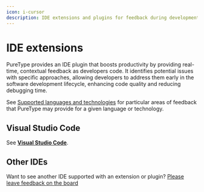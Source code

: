 ```yaml
---
icon: i-cursor
description: IDE extensions and plugins for feedback during development
---
```


# IDE extensions

PureType provides an IDE plugin that boosts productivity by providing real-time, contextual feedback as developers code. It identifies potential issues with specific approaches, allowing developers to address them early in the software development lifecycle, enhancing code quality and reducing debugging time.

See [Supported languages and technologies](../../overview/supported-languages-and-technologies/) for particular areas of feedback that PureType may provide for a given language or technology.

## Visual Studio Code

See [**Visual Studio Code**](visual-studio-code.md).

## Other IDEs

Want to see another IDE supported with an extension or plugin? [Please leave feedback on the board](https://feedback.puretype.ai/)
